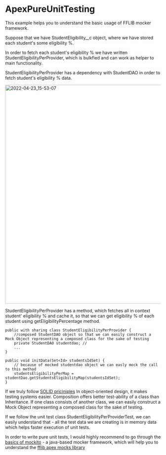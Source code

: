 # ApexPureUnitTesting

This example helps you to understand the basic usage of FFLIB mocker framework.

Suppose that we have StudentEligibility__c object, where we have stored each student's some eligibility %.

In order to fetch each student's eligibility % we have written StudentEligibilityPerProvider, which is bulkfied and can work as helper to main functionality.

StudentEligibilityPerProvider has a dependency with StudentDAO in order to fetch student's eligibility % data.

<img width="707" alt="2022-04-23_15-53-07" src="https://user-images.githubusercontent.com/8316941/164890615-53e1537f-5bad-42f6-b7ff-16f34688eb4e.png">


StudentEligibilityPerProvider has a method, which fetches all in context student' eligibility % and cache it, so that we can get eligibility % of each student using getEligibilityPercentage method.

```
public with sharing class StudentEligibilityPerProvider {
    //composed StudentDAO object so that we can easily construct a Mock Object representing a composed class for the sake of testing
    private StudentDAO studentdao; // 
    ...
}

public void initData(Set<Id> studentsIdSet) {
    // because of mocked studentdao object we can easly mock the call to this method
    studentsEligibilityPerMap = studentDao.getStudentsEligibilityMap(studentsIdSet);
}
```

If we truly follow <a href="https://medium.com/bgl-tech/what-are-the-solid-design-principles-c61feff33685" target="_blank">SOLID priciniples</a> In object-oriented design, it makes testing systems easier. Composition offers better test-ability of a class than Inheritance. If one class consists of another class, we can easily construct a Mock Object representing a composed class for the sake of testing.

If we follow the unit test class StudentEligibilityPerProviderTest, we can easily understand that - all the test data we are creating is in memory data which helps faster execution of unit tests.

In order to write pure unit tests, I would highly recommend to go through the <a href="https://www.javatpoint.com/mockito" target="_blank"> basics of mockito</a> - a java-based mocker framework, which will help you to understand the <a href="https://github.com/apex-enterprise-patterns/fflib-apex-mocks" target="_blank"> fflib apex mocks library</a>



